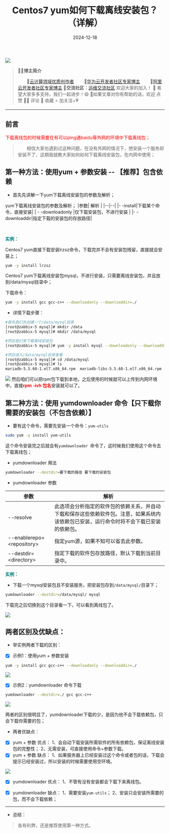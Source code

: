 ﻿---
title: Centos7 yum如何下载离线安装包？（详解）
icon: circle-info
order: 1
category:
  - Linux
tag:
  - Linux
  - 运维
pageview: false
date: 2024-12-18
comment: false
breadcrumb: false
---

![](https://lcy-blog.oss-cn-beijing.aliyuncs.com/blog/202412181624813.jpeg)

>👨‍🎓**博主简介**
>
>&emsp;&emsp;🏅[云计算领域优质创作者](https://blog.csdn.net/liu_chen_yang?type=blog)
>&emsp;&emsp;🏅[华为云开发者社区专家博主](https://bbs.huaweicloud.com/community/myblog)
>&emsp;&emsp;🏅[阿里云开发者社区专家博主](https://developer.aliyun.com/my?spm=a2c6h.13148508.setting.3.21fc4f0eCmz1v3#/article?_k=zooqoz)
>💊**交流社区：**[运维交流社区](https://bbs.csdn.net/forums/lcy) 欢迎大家的加入！
>🐋 希望大家多多支持，我们一起进步！😄
>🎉如果文章对你有帮助的话，欢迎 点赞 👍🏻 评论 💬 收藏 ⭐️ 加关注+💗

---


## 前言
<font color=red>下载离线包的时候需要在有可以ping通baidu等外网的环境中下载离线包；</font>

>&emsp;&emsp;相信大家也遇到过这种问题，在没有外网的情况下，想安装一个服务却安装不了，这期我就教大家如何如何下载离线安装包，在内网中使用；

## 第一种方法：使用yum + 参数安装  -- 【推荐】包含依赖


*  首先先讲解一下yum下载离线安装包的参数及解析；

yum下载离线安装包的参数及解析；
|参数| 解析 |
|--|--|
|- -install|下载某个命令，直接安装|
| - -downloadonly |仅下载安装包，不进行安装  |
|- -downloaddir|指定下载的安装包的存放路径|

<br>

**<font color=teal>实例：</font>**

Centos7 yum直接下载安装lrzsz命令，下载完并不会有安装包残留，直接就会安装上；

```bash
yum -y install lrzsz
```

Centos7 yum下载离线安装包mysql，不进行安装，只需要离线安装包，并且放到/data/mysql目录中；

下载命令：
```bash
yum -y install gcc gcc-c++ --downloadonly --downloaddir=./
```
* 详情下载步骤：
```bash
#首先我们先创建一个/data/mysql目录
[root@zabbix-5 mysql]# mkdir /data
[root@zabbix-5 mysql]# mkdir /data/mysql

#然后我们来下载离线安装包
[root@zabbix-5 mysql]# yum -y install mysql --downloadonly --downloaddir=/data/mysql

#然后进入/data/mysql目录查看
[root@zabbix-5 mysql]# cd /data/mysql
[root@zabbix-5 mysql]# ls
mariadb-5.5.68-1.el7.x86_64.rpm  mariadb-libs-5.5.68-1.el7.x86_64.rpm
```
![](https://lcy-blog.oss-cn-beijing.aliyuncs.com/blog/202412181624651.png)
然后咱们可以把rpm包下载到本地，之后使用的时候就可以上传到内网环境中，直接<font color=red>**rpm -ivh 包名**</font>安装就可以了。

## 第二种方法：使用 yumdownloader 命令【只下载你需要的安装包（不包含依赖）】


* 要有这个命令，需要先安装一个命令：`yum-utils`
```bash
sudo yum -y install yum-utils
```
这个命令安装完之后就会有`yumdownloader `命令了，这时候我们使用这个命令去下载离线包；
* yumdownloader 用法

```bash
yumdownloader --destdir=要下载的路径 要下载的安装包
```

* yumdownloader 参数

|  参数|解析  |
|--|--|
| --resolve | 此选项会分析指定的软件包的依赖关系，并自动下载和保存这些依赖软件包。注意，如果系统内该依赖包已安装，运行命令时将不会下载已安装的依赖包。 |
|--enablerepo=\<repository>|指定yum源，如果不知可以省去此参数。
|--destdir=\<directory>|指定下载的软件包存放路径，默认下载到当前目录中。

**<font color=teal>实例：</font>**

* 下载一个mysql安装包且不安装服务，把安装包存到`/data/mysql/`目录下；

```bash
yumdownloader --destdir=/data/mysql/ mysql
```
下载完之后切换到这个目录看一下，可以看到离线包了。

![](https://lcy-blog.oss-cn-beijing.aliyuncs.com/blog/202412181624636.png)


## 两者区别及优缺点：

-  举实例两者下载的区别：

* [x] 示例1：使用yum + 参数安装
```bash
yum -y install gcc gcc-c++ --downloadonly --downloaddir=./
```
![](https://lcy-blog.oss-cn-beijing.aliyuncs.com/blog/202412181624606.png)


* [x] 示例2：yumdownloader 命令下载
```bash
yumdownloader --destdir=./ gcc gcc-c++
```
![](https://lcy-blog.oss-cn-beijing.aliyuncs.com/blog/202412181624252.png)



两者的区别很明显了，yumdownloader下载的少，是因为他不会下载依赖包，只会下载你需要的包；

-  两者优缺点：

* [x] yum + 参数 优点：
1、会自动下载安装所需软件的所有依赖包，保证离线安装包的完整性；
2、无需安装，可直接使用命令+参数下载。
* [x] yum + 参数 缺点：
1、如果服务器上已经安装过这个命令或者包的话，下载会提示已经安装过，所以安装的时候需要使用空环境。

![](https://lcy-blog.oss-cn-beijing.aliyuncs.com/blog/202412181624291.png)

* [x] yumdownloader 优点：
1、不管有没有安装都会下载下来离线包。

* [x] yumdownloader 缺点：
1、需要安装`yum-utils`；
2、安装只会安装所需要的包，而不会下载依赖；

---

* 总结：
> 各有利弊，还是推荐使用第一种方式。
